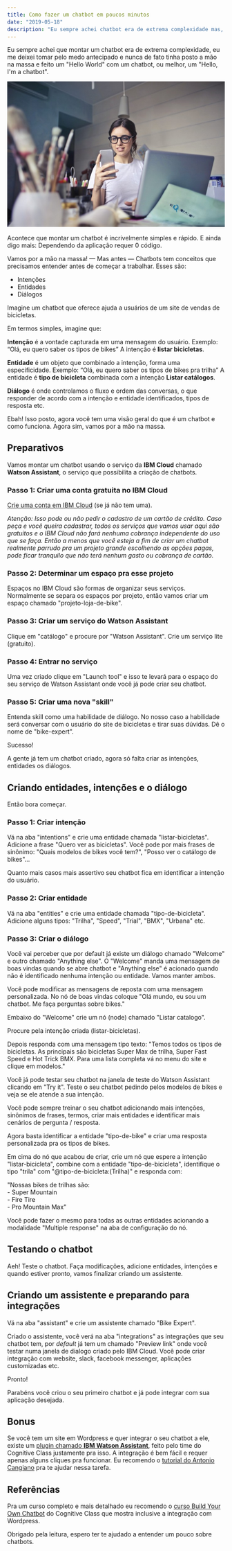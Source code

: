```yaml
---
title: Como fazer um chatbot em poucos minutos
date: "2019-05-18"
description: "Eu sempre achei chatbot era de extrema complexidade mas, na verdade, é algo bem simples e divertido de implementar"
---
```


Eu sempre achei que montar um chatbot era de extrema complexidade, eu me deixei tomar pelo medo antecipado e nunca de fato tinha posto a mão na massa e feito um "Hello World" com um chatbot, ou melhor, um "Hello, I'm a chatbot".

![Woman using a phone](./cover.jpg)

Acontece que montar um chatbot é incrivelmente simples e rápido. E ainda digo mais: Dependendo da aplicação requer 0 código.

Vamos por a mão na massa! — Mas antes — Chatbots tem conceitos que precisamos entender antes de começar a trabalhar. Esses são:

- Intenções
- Entidades
- Diálogos

Imagine um chatbot que oferece ajuda a usuários de um site de vendas de bicicletas.

Em termos simples, imagine que:

**Intenção** é a vontade capturada em uma mensagem do usuário.
Exemplo: “Olá, eu quero saber os tipos de bikes”
A intenção é **listar bicicletas**.

**Entidade** é um objeto que combinado a intenção, forma uma especificidade.
Exemplo: “Olá, eu quero saber os tipos de bikes pra trilha”
A entidade é **tipo de bicicleta** combinada com a intenção **Listar catálogos**.

**Diálogo** é onde controlamos o fluxo e ordem das conversas, o que responder de acordo com a intenção e entidade identificados, tipos de resposta etc.

Ebah! Isso posto, agora você tem uma visão geral do que é um chatbot e como funciona. Agora sim, vamos por a mão na massa.

## Preparativos

Vamos montar um chatbot usando o serviço da **IBM Cloud** chamado **Watson Assistant**, o serviço que possibilita a criação de chatbots.

### Passo 1: Criar uma conta gratuita no IBM Cloud

[Crie uma conta em IBM Cloud](https://cloud.ibm.com/) (se já não tem uma).

_Atenção: Isso pode ou não pedir o cadastro de um cartão de crédito. Caso peça e você queira cadastrar, todos os serviços que vamos usar aqui são gratuitos e o IBM Cloud não fará nenhuma cobrança independente do uso que se faça. Então a menos que você esteja a fim de criar um chatbot realmente parrudo pra um projeto grande escolhendo as opções pagas, pode ficar tranquilo que não terá nenhum gasto ou cobrança de cartão._

### Passo 2: Determinar um espaço pra esse projeto

Espaços no IBM Cloud são formas de organizar seus serviços. Normalmente se separa os espaços por projeto, então vamos criar um espaço chamado "projeto-loja-de-bike".

### Passo 3: Criar um serviço do Watson Assistant

Clique em "catálogo" e procure por "Watson Assistant". Crie um serviço lite (gratuito).

### Passo 4: Entrar no serviço

Uma vez criado clique em "Launch tool" e isso te levará para o espaço do seu serviço de Watson Assistant onde você já pode criar seu chatbot.

### Passo 5: Criar uma nova "skill"

Entenda skill como uma habilidade de diálogo. No nosso caso a habilidade será conversar com o usuário do site de bicicletas e tirar suas dúvidas. Dê o nome de "bike-expert".

Sucesso!

A gente já tem um chatbot criado, agora só falta criar as intenções, entidades os diálogos.

## Criando entidades, intenções e o diálogo

Então bora começar.

### Passo 1: Criar intenção

Vá na aba "intentions" e crie uma entidade chamada "listar-bicicletas".
Adicione a frase "Quero ver as bicicletas". Você pode por mais frases de sinônimo: "Quais modelos de bikes você tem?", "Posso ver o catálogo de bikes"…

Quanto mais casos mais assertivo seu chatbot fica em identificar a intenção do usuário.

### Passo 2: Criar entidade

Vá na aba "entities" e crie uma entidade chamada "tipo-de-bicicleta". Adicione alguns tipos: "Trilha", "Speed", "Trial", "BMX", "Urbana" etc.

### Passo 3: Criar o diálogo

Você vai perceber que por default já existe um diálogo chamado "Welcome" e outro chamado "Anything else". O "Welcome" manda uma mensagem de boas vindas quando se abre chatbot e "Anything else" é acionado quando não é identificado nenhuma intenção ou entidade. Vamos manter ambos.

Você pode modificar as mensagens de reposta com uma mensagem personalizada. No nó de boas vindas coloque "Olá mundo, eu sou um chatbot. Me faça perguntas sobre bikes."

Embaixo do "Welcome" crie um nó (node) chamado "Listar catalogo".

Procure pela intenção criada (listar-bicicletas).

Depois responda com uma mensagem tipo texto:
"Temos todos os tipos de bicicletas. As principais são bicicletas Super Max de trilha, Super Fast Speed e Hot Trick BMX. Para uma lista completa vá no menu do site e clique em modelos."

Você já pode testar seu chatbot na janela de teste do Watson Assistant clicando em "Try it". Teste o seu chatbot pedindo pelos modelos de bikes e veja se ele atende a sua intenção.

Você pode sempre treinar o seu chatbot adicionando mais intenções, sinônimos de frases, termos, criar mais entidades e identificar mais cenários de pergunta / resposta.

Agora basta identificar a entidade "tipo-de-bike" e criar uma resposta personalizada pra os tipos de bikes.

Em cima do nó que acabou de criar, crie um nó que espere a intenção "listar-bicicleta", combine com a entidade "tipo-de-bicicleta", identifique o tipo "trila" com "@tipo-de-bicicleta:(Trilha)" e responda com:

"Nossas bikes de trilhas são:<br />
\- Super Mountain <br />
\- Fire Tire <br />
\- Pro Mountain Max"

Você pode fazer o mesmo para todas as outras entidades acionando a modalidade "Multiple response" na aba de configuração do nó.

## Testando o chatbot

Aeh! Teste o chatbot. Faça modificações, adicione entidades, intenções e quando estiver pronto, vamos finalizar criando um assistente.

## Criando um assistente e preparando para integrações

Vá na aba "assistant" e crie um assistente chamado "Bike Expert".

Criado o assistente, você verá na aba "integrations" as integrações que seu chatbot tem, por _default_ já tem um chamado "Preview link" onde você testar numa janela de dialogo criado pelo IBM Cloud. Você pode criar integração com website, slack, facebook messenger, aplicações customizadas etc.

Pronto!

Parabéns você criou o seu primeiro chatbot e já pode integrar com sua aplicação desejada.

## Bonus

Se você tem um site em Wordpress e quer integrar o seu chatbot a ele, existe um [plugin chamado **IBM Watson Assistant**](https://br.wordpress.org/plugins/conversation-watson/), feito pelo time do Cognitive Class justamente pra isso. A integração é bem fácil e requer apenas alguns cliques pra funcionar. Eu recomendo o [tutorial do Antonio Cangiano](https://medium.com/ibm-watson/add-watson-assistant-to-your-wordpress-site-6f30d537b9e5) pra te ajudar nessa tarefa.

## Referências

Pra um curso completo e mais detalhado eu recomendo o [curso Build Your Own Chatbot](https://cognitiveclass.ai/courses/how-to-build-a-chatbot/) do Cognitive Class que mostra inclusive a integração com Wordpress.

Obrigado pela leitura, espero ter te ajudado a entender um pouco sobre chatbots.
